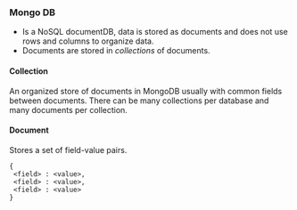 ### Mongo DB

- Is a NoSQL documentDB, data is stored as documents and does not use rows and columns to organize data.
- Documents are stored in *collections* of documents.

#### Collection
An organized store of documents in MongoDB usually with common fields between documents. 
There can be many collections per database and many documents per collection.

#### Document
Stores a set of field-value pairs.
```{
{
 <field> : <value>,
 <field> : <value>,
 <field> : <value>
}
